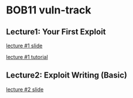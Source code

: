 # BOB11 vuln-track

## Lecture1: Your First Exploit

[lecture #1 slide](https://drive.google.com/file/d/1xSUQROwABtyEyiJvRvFFWn6oxmdNY6Mr/view?usp=sharing)

[lecture #1 tutorial](lec1/tutorial.md)

## Lecture2: Exploit Writing (Basic)

[lecture #2 slide](https://drive.google.com/file/d/1yxwcNAhi7ferzmWZxNvIz8Kv94DRHhzK/view?usp=sharing)
